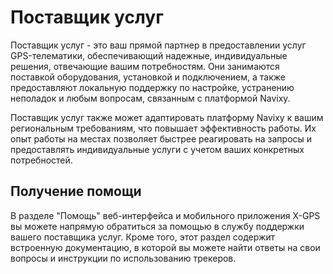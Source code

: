 # Поставщик услуг

Поставщик услуг - это ваш прямой партнер в предоставлении услуг GPS-телематики, обеспечивающий надежные, индивидуальные решения, отвечающие вашим потребностям. Они занимаются поставкой оборудования, установкой и подключением, а также предоставляют локальную поддержку по настройке, устранению неполадок и любым вопросам, связанным с платформой Navixy.

Поставщик услуг также может адаптировать платформу Navixy к вашим региональным требованиям, что повышает эффективность работы. Их опыт работы на местах позволяет быстрее реагировать на запросы и предоставлять индивидуальные услуги с учетом ваших конкретных потребностей.

## Получение помощи

В разделе "Помощь" веб-интерфейса и мобильного приложения X-GPS вы можете напрямую обратиться за помощью в службу поддержки вашего поставщика услуг. Кроме того, этот раздел содержит встроенную документацию, в которой вы можете найти ответы на свои вопросы и инструкции по использованию трекеров.